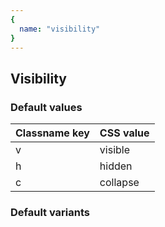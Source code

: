 ```yaml
---
{
  name: "visibility"
}
---
```


## Visibility

### Default values
<!-- defaults.values.start -->
|Classname key|CSS value|
|-------------|---------|
|v            |visible  |
|h            |hidden   |
|c            |collapse |

<!-- defaults.values.end -->


### Default variants
<!-- defaults.variants.start -->

<!-- defaults.variants.end -->
